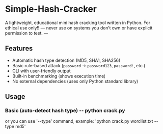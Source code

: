 # Simple-Hash-Cracker
A lightweight, educational mini hash cracking tool written in Python.  For ethical use only!! — never use on systems you don't own or have explicit permission to test. — 

## Features
- Automatic hash type detection (MD5, SHA1, SHA256)
- Basic rule-based attack (`password` → `password123`, `password!`, etc.)
- CLI with user-friendly output
- Built-in benchmarking (shows execution time) 
- No external dependencies (uses only Python standard library)

## Usage

### Basic (auto-detect hash type) -- python crack.py <hash> <wordlist>
or you can use '--type' command, example: 'python crack.py wordlist.txt --type md5'

